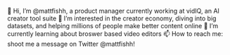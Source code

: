 👋 Hi, I’m @mattfishh, a product manager currently working at vidIQ, an AI creator tool suite
👀 I’m interested in the creator economy, diving into big datasets, and helping millions of people make better content online
🌱 I’m currently learning about broswer based video editors
📫 How to reach me: shoot me a message on Twitter @mattfishh!

<!---
mattfishh/mattfishh is a ✨ special ✨ repository because its `README.md` (this file) appears on your GitHub profile.
You can click the Preview link to take a look at your changes.
--->
